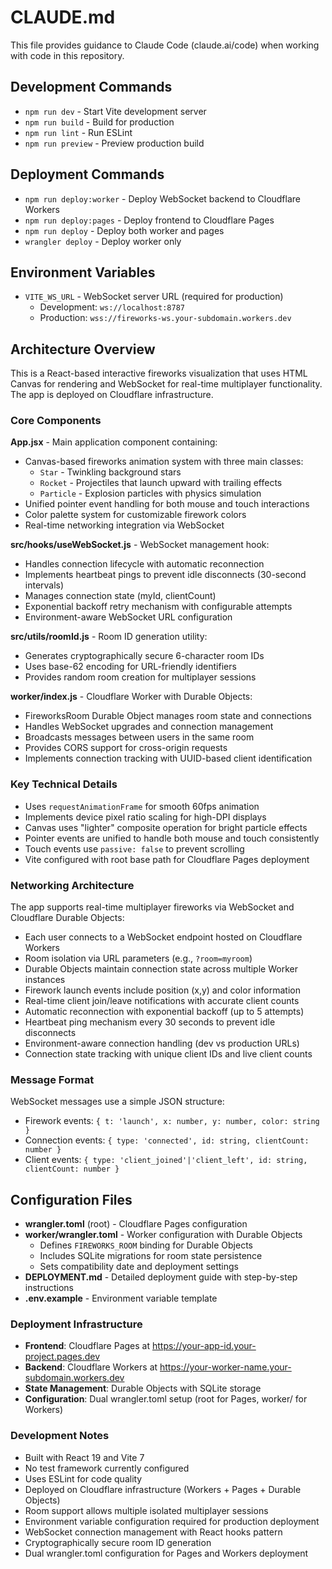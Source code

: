 # CLAUDE.md

This file provides guidance to Claude Code (claude.ai/code) when working with code in this repository.

## Development Commands

- `npm run dev` - Start Vite development server
- `npm run build` - Build for production
- `npm run lint` - Run ESLint
- `npm run preview` - Preview production build

## Deployment Commands

- `npm run deploy:worker` - Deploy WebSocket backend to Cloudflare Workers
- `npm run deploy:pages` - Deploy frontend to Cloudflare Pages
- `npm run deploy` - Deploy both worker and pages
- `wrangler deploy` - Deploy worker only

## Environment Variables

- `VITE_WS_URL` - WebSocket server URL (required for production)
  - Development: `ws://localhost:8787`
  - Production: `wss://fireworks-ws.your-subdomain.workers.dev`

## Architecture Overview

This is a React-based interactive fireworks visualization that uses HTML Canvas for rendering and WebSocket for real-time multiplayer functionality. The app is deployed on Cloudflare infrastructure.

### Core Components

**App.jsx** - Main application component containing:

- Canvas-based fireworks animation system with three main classes:
  - `Star` - Twinkling background stars
  - `Rocket` - Projectiles that launch upward with trailing effects
  - `Particle` - Explosion particles with physics simulation
- Unified pointer event handling for both mouse and touch interactions
- Color palette system for customizable firework colors
- Real-time networking integration via WebSocket

**src/hooks/useWebSocket.js** - WebSocket management hook:

- Handles connection lifecycle with automatic reconnection
- Implements heartbeat pings to prevent idle disconnects (30-second intervals)
- Manages connection state (myId, clientCount)
- Exponential backoff retry mechanism with configurable attempts
- Environment-aware WebSocket URL configuration

**src/utils/roomId.js** - Room ID generation utility:

- Generates cryptographically secure 6-character room IDs
- Uses base-62 encoding for URL-friendly identifiers
- Provides random room creation for multiplayer sessions

**worker/index.js** - Cloudflare Worker with Durable Objects:

- FireworksRoom Durable Object manages room state and connections
- Handles WebSocket upgrades and connection management
- Broadcasts messages between users in the same room
- Provides CORS support for cross-origin requests
- Implements connection tracking with UUID-based client identification

### Key Technical Details

- Uses `requestAnimationFrame` for smooth 60fps animation
- Implements device pixel ratio scaling for high-DPI displays
- Canvas uses "lighter" composite operation for bright particle effects
- Pointer events are unified to handle both mouse and touch consistently
- Touch events use `passive: false` to prevent scrolling
- Vite configured with root base path for Cloudflare Pages deployment

### Networking Architecture

The app supports real-time multiplayer fireworks via WebSocket and Cloudflare Durable Objects:

- Each user connects to a WebSocket endpoint hosted on Cloudflare Workers
- Room isolation via URL parameters (e.g., `?room=myroom`)
- Durable Objects maintain connection state across multiple Worker instances
- Firework launch events include position (x,y) and color information
- Real-time client join/leave notifications with accurate client counts
- Automatic reconnection with exponential backoff (up to 5 attempts)
- Heartbeat ping mechanism every 30 seconds to prevent idle disconnects
- Environment-aware connection handling (dev vs production URLs)
- Connection state tracking with unique client IDs and live client counts

### Message Format

WebSocket messages use a simple JSON structure:
- Firework events: `{ t: 'launch', x: number, y: number, color: string }`
- Connection events: `{ type: 'connected', id: string, clientCount: number }`
- Client events: `{ type: 'client_joined'|'client_left', id: string, clientCount: number }`

## Configuration Files

- **wrangler.toml** (root) - Cloudflare Pages configuration
- **worker/wrangler.toml** - Worker configuration with Durable Objects
  - Defines `FIREWORKS_ROOM` binding for Durable Objects
  - Includes SQLite migrations for room state persistence
  - Sets compatibility date and deployment settings
- **DEPLOYMENT.md** - Detailed deployment guide with step-by-step instructions
- **.env.example** - Environment variable template

### Deployment Infrastructure

- **Frontend**: Cloudflare Pages at https://your-app-id.your-project.pages.dev
- **Backend**: Cloudflare Workers at https://your-worker-name.your-subdomain.workers.dev
- **State Management**: Durable Objects with SQLite storage
- **Configuration**: Dual wrangler.toml setup (root for Pages, worker/ for Workers)
### Development Notes

- Built with React 19 and Vite 7
- No test framework currently configured
- Uses ESLint for code quality
- Deployed on Cloudflare infrastructure (Workers + Pages + Durable Objects)
- Room support allows multiple isolated multiplayer sessions
- Environment variable configuration required for production deployment
- WebSocket connection management with React hooks pattern
- Cryptographically secure room ID generation
- Dual wrangler.toml configuration for Pages and Workers deployment
